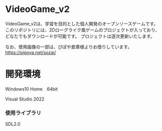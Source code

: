 # VideoGame_v2
VideoGame_v2は、学習を目的とした個人開発のオープンソースゲームです。
このリポジトリには、2Dローグライク風ゲームのプロジェクトが入っており、どなたでもダウンロードが可能です。
プロジェクトは逐次更新いたします。

なお、使用画像の一部は、ぴぽや倉庫様よりお借りしています。
https://pipoya.net/sozai/

# 開発環境
Windows10 Home　64bit

Visual Studio 2022
### 使用ライブラリ
SDL2.0

